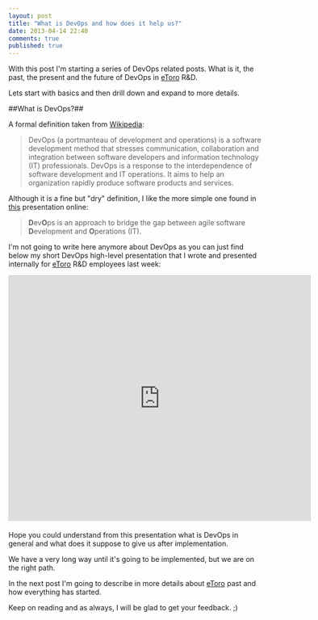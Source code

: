 ```yaml
---
layout: post
title: "What is DevOps and how does it help us?"
date: 2013-04-14 22:40
comments: true
published: true
---
```


With this post I'm starting a series of DevOps related posts. What is it, the past, the present and the future of DevOps in [eToro] R&D.

Lets start with basics and then drill down and expand to more details.

##What is DevOps?##

A formal definition taken from [Wikipedia](http://en.wikipedia.org/wiki/DevOps):

> DevOps (a portmanteau of development and operations) is a software development method that stresses communication, collaboration and integration between software developers and information technology (IT) professionals. DevOps is a response to the interdependence of software development and IT operations. It aims to help an organization rapidly produce software products and services.

Although it is a fine but "dry" definition, I like the more simple one found in [this](http://www.slideshare.net/geekle/devops-5348895) presentation online:

> **D**ev**O**ps is an approach to bridge the gap between agile software **D**evelopment and **O**perations (IT).

I'm not going to write here anymore about DevOps as you can just find below my short DevOps high-level presentation that I wrote and presented internally for [eToro] R&D employees last week:

<iframe src="http://www.slideshare.net/slideshow/embed_code/18801475" width="597" height="486" frameborder="0" marginwidth="0" marginheight="0" scrolling="no" style="border:1px solid #CCC;border-width:1px 1px 0;margin-bottom:5px" allowfullscreen webkitallowfullscreen mozallowfullscreen> </iframe>

Hope you could understand from this presentation what is DevOps in general and what does it suppose to give us after implementation. 

We have a very long way until it's going to be implemented, but we are on the right path. 

In the next post I'm going to describe in more details about [eToro] past and how everything has started.

Keep on reading and as always, I will be glad to get your feedback. ;)

[eToro]: http://etoro.com